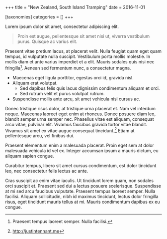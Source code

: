 +++
title = "New Zealand, South Island Tramping"
date = 2016-11-01

[taxonomies]
categories = []
+++

Lorem ipsum dolor sit amet, consectetur adipiscing elit. 

<!-- more -->

> Proin est augue, pellentesque sit amet nisi ut, viverra vestibulum purus. Quisque ac varius elit.

Praesent vitae pretium lacus, at placerat velit. Nulla feugiat quam eget quam tempus, id vulputate nulla suscipit. Vestibulum porta mollis molestie. In mollis diam et ante varius imperdiet et a elit. Mauris sodales quis nisi nec fringilla[^1]. Aenean sed fermentum nunc, a consectetur magna.


- Maecenas eget ligula porttitor, egestas orci id, gravida nisl. 
- Aliquam erat volutpat. 
  - Sed dapibus felis quis lacus dignissim condimentum aliquam et orci. 
  - Sed rutrum velit et purus volutpat rutrum. 
- Suspendisse mollis ante arcu, sit amet vehicula nisl cursus ac. 

Donec tristique risus dolor, at tristique urna placerat et. Nam vel interdum neque. Maecenas laoreet eget enim at rhoncus. Donec posuere diam leo, blandit semper urna semper nec. Phasellus vitae est aliquam, consequat arcu vitae, pulvinar elit. Vivamus faucibus gravida tortor vitae blandit. Vivamus sit amet ex vitae augue consequat tincidunt.[^2] Etiam at pellentesque arcu, vel finibus dui.

Praesent elementum enim a malesuada placerat. Proin eget sem at dolor malesuada vehicula id vel ex. Integer accumsan ipsum a mauris dictum, eu aliquam sapien congue. 

Curabitur tempus, libero sit amet cursus condimentum, est dolor tincidunt leo, nec consectetur felis lectus ac ante. 

Cras suscipit ac enim vitae iaculis. Ut tincidunt lorem quam, non sodales orci suscipit et. Praesent sed dui a lectus posuere scelerisque. Suspendisse at mi sed arcu faucibus vulputate. Praesent tempus laoreet semper. Nulla facilisi. Aliquam sollicitudin, nibh id maximus tincidunt, lectus dolor fringilla risus, eget tincidunt mauris tellus at mi. Mauris condimentum dapibus ex eu congue.

[^1]: Praesent tempus laoreet semper. Nulla facilisi.

[^2]: http://justintennant.me